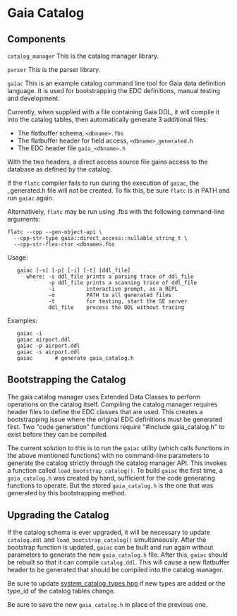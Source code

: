# Gaia Catalog

## Components

`catalog_manager`
This is the catalog manager library.

`parser`
This is the parser library.

`gaiac`
This is an example catalog command line tool for Gaia data definition language.
It is used for bootstrapping the EDC definitions, manual testing and development.

Currently, when supplied with a file containing Gaia DDL, it will compile it into
the catalog tables, then automatically generate 3 additional files:
- The flatbuffer schema, `<dbname>.fbs`
- The flatbuffer header for field access, `<dbname>_generated.h`
- The EDC header file `gaia_<dbname>.h`

With the two headers, a direct access source file gains access to the database as
defined by the catalog.

If the `flatc` compiler fails to run during the execution of `gaiac`, the <dbname>_generated.h
file will not be created. To fix this, be sure `flatc` is in PATH and run `gaiac` again.

Alternatively, `flatc` may be run using <dbname>.fbs with the following command-line
arguments:

```
flatc --cpp --gen-object-api \
  --cpp-str-type gaia::direct_access::nullable_string_t \
  --cpp-str-flex-ctor <dbname>.fbs
```

Usage:
```
   gaiac [-s] [-p] [-i] [-t] [ddl_file]
      where: -s ddl_file prints a parsing trace of ddl_file
             -p ddl_file prints a scanning trace of ddl_file
             -i          interactive prompt, as a REPL
             -o          PATH to all generated files
             -t          for testing, start the SE server
             ddl_file    process the DDL without tracing
```
Examples:
```
   gaiac -i
   gaiac airport.ddl
   gaiac -p airport.ddl
   gaiac -s airport.ddl
   gaiac       # generate gaia_catalog.h
```
## Bootstrapping the Catalog
The gaia catalog manager uses Extended Data Classes to perform operations on the catalog itself. Compiling the catalog manager requires header files to define the EDC classes that are used. This creates a bootstrapping issue where the original EDC definitions must be generated first. Two "code generation" functions require "#include gaia_catalog.h" to exist before they can be compiled.

The current solution to this is to run the `gaiac` utility (which calls functions in the above mentioned functions) with no command-line parameters to generate the catalog strictly through the catalog manager API. This invokes a function called `load_bootstrap_catalog()`. To build `gaiac` the first time, a `gaia_catalog.h` was created by hand, sufficient for the code generating functions to operate. But the stored `gaia_catalog.h` is the one that was generated by this bootstrapping method.

## Upgrading the Catalog
If the catalog schema is ever upgraded, it will be necessary to update `catalog.ddl` and `load_bootstrap_catalog()` simultaneously. After the bootstrap function is updated, `gaiac` can be built and run again without parameters to generate the new `gaia_catalog.h` file. After this, `gaiac` should be rebuilt so that it can compile `catalog.ddl`. This will cause a new flatbuffer header to be generated that should be compiled into the catalog manager.  

Be sure to update [system_catalog_types.hpp](../inc/internal/common/system_catalog_types.hpp) if new types are added or the type_id of the catalog tables change.

Be sure to save the new `gaia_catalog.h` in place of the previous one.
